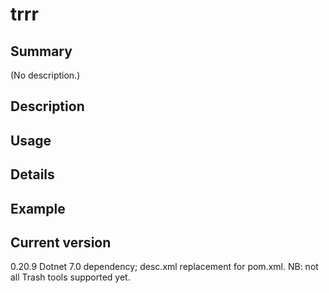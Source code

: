 # trrr

## Summary

(No description.)

## Description

## Usage

## Details

## Example

## Current version

0.20.9 Dotnet 7.0 dependency; desc.xml replacement for pom.xml. NB: not all Trash tools supported yet.

